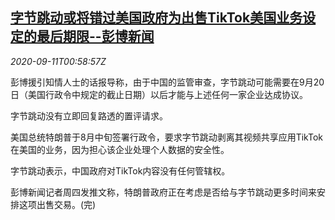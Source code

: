 <!--1599787394000-->
[字节跳动或将错过美国政府为出售TikTok美国业务设定的最后期限--彭博新闻](https://cn.reuters.com/article/bytedance-deadline-tiktok-report-0910-th-idCNKBS26203O)
------

<div><i>2020-09-11T00:58:57Z</i></div><p>彭博援引知情人士的话报导称，由于中国的监管审查，字节跳动可能需要在9月20日（美国行政令中规定的截止日期）以后才能与上述任何一家企业达成协议。</p><p>字节跳动没有立即回复路透的置评请求。</p><p>美国总统特朗普于8月中旬签署行政令，要求字节跳动剥离其视频共享应用TikTok在美国的业务，因为担心该企业处理个人数据的安全性。</p><p>字节跳动表示，中国政府对TikTok内容没有任何管辖权。</p><p>彭博新闻记者周四发推文称，特朗普政府正在考虑是否给与字节跳动更多时间来安排这项出售交易。(完)</p>
